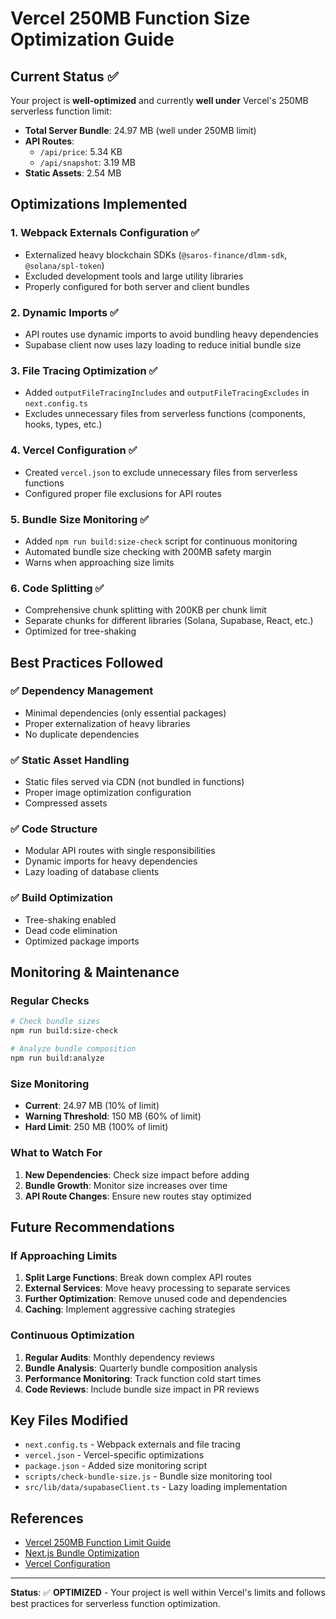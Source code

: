 # Vercel 250MB Function Size Optimization Guide

## Current Status ✅

Your project is **well-optimized** and currently **well under** Vercel's 250MB serverless function limit:

- **Total Server Bundle**: 24.97 MB (well under 250MB limit)
- **API Routes**:
  - `/api/price`: 5.34 KB
  - `/api/snapshot`: 3.19 MB
- **Static Assets**: 2.54 MB

## Optimizations Implemented

### 1. **Webpack Externals Configuration** ✅

- Externalized heavy blockchain SDKs (`@saros-finance/dlmm-sdk`, `@solana/spl-token`)
- Excluded development tools and large utility libraries
- Properly configured for both server and client bundles

### 2. **Dynamic Imports** ✅

- API routes use dynamic imports to avoid bundling heavy dependencies
- Supabase client now uses lazy loading to reduce initial bundle size

### 3. **File Tracing Optimization** ✅

- Added `outputFileTracingIncludes` and `outputFileTracingExcludes` in `next.config.ts`
- Excludes unnecessary files from serverless functions (components, hooks, types, etc.)

### 4. **Vercel Configuration** ✅

- Created `vercel.json` to exclude unnecessary files from serverless functions
- Configured proper file exclusions for API routes

### 5. **Bundle Size Monitoring** ✅

- Added `npm run build:size-check` script for continuous monitoring
- Automated bundle size checking with 200MB safety margin
- Warns when approaching size limits

### 6. **Code Splitting** ✅

- Comprehensive chunk splitting with 200KB per chunk limit
- Separate chunks for different libraries (Solana, Supabase, React, etc.)
- Optimized for tree-shaking

## Best Practices Followed

### ✅ **Dependency Management**

- Minimal dependencies (only essential packages)
- Proper externalization of heavy libraries
- No duplicate dependencies

### ✅ **Static Asset Handling**

- Static files served via CDN (not bundled in functions)
- Proper image optimization configuration
- Compressed assets

### ✅ **Code Structure**

- Modular API routes with single responsibilities
- Dynamic imports for heavy dependencies
- Lazy loading of database clients

### ✅ **Build Optimization**

- Tree-shaking enabled
- Dead code elimination
- Optimized package imports

## Monitoring & Maintenance

### Regular Checks

```bash
# Check bundle sizes
npm run build:size-check

# Analyze bundle composition
npm run build:analyze
```

### Size Monitoring

- **Current**: 24.97 MB (10% of limit)
- **Warning Threshold**: 150 MB (60% of limit)
- **Hard Limit**: 250 MB (100% of limit)

### What to Watch For

1. **New Dependencies**: Check size impact before adding
2. **Bundle Growth**: Monitor size increases over time
3. **API Route Changes**: Ensure new routes stay optimized

## Future Recommendations

### If Approaching Limits

1. **Split Large Functions**: Break down complex API routes
2. **External Services**: Move heavy processing to separate services
3. **Further Optimization**: Remove unused code and dependencies
4. **Caching**: Implement aggressive caching strategies

### Continuous Optimization

1. **Regular Audits**: Monthly dependency reviews
2. **Bundle Analysis**: Quarterly bundle composition analysis
3. **Performance Monitoring**: Track function cold start times
4. **Code Reviews**: Include bundle size impact in PR reviews

## Key Files Modified

- `next.config.ts` - Webpack externals and file tracing
- `vercel.json` - Vercel-specific optimizations
- `package.json` - Added size monitoring script
- `scripts/check-bundle-size.js` - Bundle size monitoring tool
- `src/lib/data/supabaseClient.ts` - Lazy loading implementation

## References

- [Vercel 250MB Function Limit Guide](https://vercel.com/guides/troubleshooting-function-250mb-limit)
- [Next.js Bundle Optimization](https://nextjs.org/docs/advanced-features/webpack)
- [Vercel Configuration](https://vercel.com/docs/project-configuration)

---

**Status**: ✅ **OPTIMIZED** - Your project is well within Vercel's limits and follows best practices for serverless function optimization.
